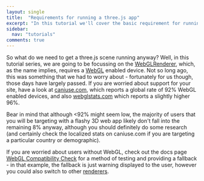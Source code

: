 ```yaml
---
layout: single
title:  "Requirements for running a three.js app"
excerpt: "In this tutorial we'll cover the basic requirement for running an three.js app"
sidebar:
  nav: "tutorials"
comments: true
---
```



So what do we need to get a three.js scene running anyway? Well, in this tutorial series, we are going to be focussing on the [WebGLRenderer](https://threejs.org/docs/#api/renderers/WebGLRenderer), which, as the name implies, requires a [WebGL](https://en.wikipedia.org/wiki/WebGL) enabled device. Not so long ago, this was something that we had to worry about - fortunately for us though, those days have largely passed. If you are worried about support for your site, have a look at [caniuse.com](https://caniuse.com/#search=WebGL), which reports a global rate of 92% WebGL enabled devices, and also [webglstats.com](https://webglstats.com/) which reports a slightly higher 96%.

Bear in mind that although <92% might seem low, the majority of users that you will be targeting with a flashy 3D web app likely don't fall into the remaining 8% anyway, although you should definitely do some research (and certainly check the localized stats on caniuse.com if you are targeting a particular country or demographic).

If you are worried about users without WebGL, check out the docs page [WebGL Compatibility Check](https://threejs.org/docs/#manual/introduction/WebGL-compatibility-check) for a method of testing and providing a fallback - in that example, the fallback is just warning displayed to the user, however you could also switch to other [renderers](#).